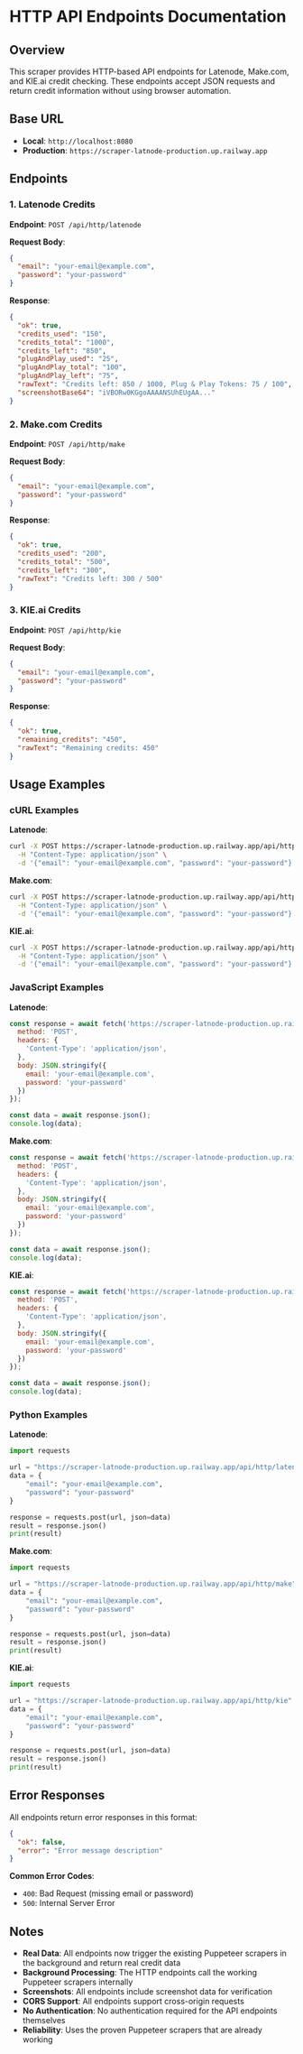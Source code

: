 # HTTP API Endpoints Documentation

## Overview
This scraper provides HTTP-based API endpoints for Latenode, Make.com, and KIE.ai credit checking. These endpoints accept JSON requests and return credit information without using browser automation.

## Base URL
- **Local**: `http://localhost:8080`
- **Production**: `https://scraper-latnode-production.up.railway.app`

## Endpoints

### 1. Latenode Credits
**Endpoint**: `POST /api/http/latenode`

**Request Body**:
```json
{
  "email": "your-email@example.com",
  "password": "your-password"
}
```

**Response**:
```json
{
  "ok": true,
  "credits_used": "150",
  "credits_total": "1000",
  "credits_left": "850",
  "plugAndPlay_used": "25",
  "plugAndPlay_total": "100",
  "plugAndPlay_left": "75",
  "rawText": "Credits left: 850 / 1000, Plug & Play Tokens: 75 / 100",
  "screenshotBase64": "iVBORw0KGgoAAAANSUhEUgAA..."
}
```

### 2. Make.com Credits
**Endpoint**: `POST /api/http/make`

**Request Body**:
```json
{
  "email": "your-email@example.com",
  "password": "your-password"
}
```

**Response**:
```json
{
  "ok": true,
  "credits_used": "200",
  "credits_total": "500",
  "credits_left": "300",
  "rawText": "Credits left: 300 / 500"
}
```

### 3. KIE.ai Credits
**Endpoint**: `POST /api/http/kie`

**Request Body**:
```json
{
  "email": "your-email@example.com",
  "password": "your-password"
}
```

**Response**:
```json
{
  "ok": true,
  "remaining_credits": "450",
  "rawText": "Remaining credits: 450"
}
```

## Usage Examples

### cURL Examples

**Latenode**:
```bash
curl -X POST https://scraper-latnode-production.up.railway.app/api/http/latenode \
  -H "Content-Type: application/json" \
  -d '{"email": "your-email@example.com", "password": "your-password"}'
```

**Make.com**:
```bash
curl -X POST https://scraper-latnode-production.up.railway.app/api/http/make \
  -H "Content-Type: application/json" \
  -d '{"email": "your-email@example.com", "password": "your-password"}'
```

**KIE.ai**:
```bash
curl -X POST https://scraper-latnode-production.up.railway.app/api/http/kie \
  -H "Content-Type: application/json" \
  -d '{"email": "your-email@example.com", "password": "your-password"}'
```

### JavaScript Examples

**Latenode**:
```javascript
const response = await fetch('https://scraper-latnode-production.up.railway.app/api/http/latenode', {
  method: 'POST',
  headers: {
    'Content-Type': 'application/json',
  },
  body: JSON.stringify({
    email: 'your-email@example.com',
    password: 'your-password'
  })
});

const data = await response.json();
console.log(data);
```

**Make.com**:
```javascript
const response = await fetch('https://scraper-latnode-production.up.railway.app/api/http/make', {
  method: 'POST',
  headers: {
    'Content-Type': 'application/json',
  },
  body: JSON.stringify({
    email: 'your-email@example.com',
    password: 'your-password'
  })
});

const data = await response.json();
console.log(data);
```

**KIE.ai**:
```javascript
const response = await fetch('https://scraper-latnode-production.up.railway.app/api/http/kie', {
  method: 'POST',
  headers: {
    'Content-Type': 'application/json',
  },
  body: JSON.stringify({
    email: 'your-email@example.com',
    password: 'your-password'
  })
});

const data = await response.json();
console.log(data);
```

### Python Examples

**Latenode**:
```python
import requests

url = "https://scraper-latnode-production.up.railway.app/api/http/latenode"
data = {
    "email": "your-email@example.com",
    "password": "your-password"
}

response = requests.post(url, json=data)
result = response.json()
print(result)
```

**Make.com**:
```python
import requests

url = "https://scraper-latnode-production.up.railway.app/api/http/make"
data = {
    "email": "your-email@example.com",
    "password": "your-password"
}

response = requests.post(url, json=data)
result = response.json()
print(result)
```

**KIE.ai**:
```python
import requests

url = "https://scraper-latnode-production.up.railway.app/api/http/kie"
data = {
    "email": "your-email@example.com",
    "password": "your-password"
}

response = requests.post(url, json=data)
result = response.json()
print(result)
```

## Error Responses

All endpoints return error responses in this format:

```json
{
  "ok": false,
  "error": "Error message description"
}
```

**Common Error Codes**:
- `400`: Bad Request (missing email or password)
- `500`: Internal Server Error

## Notes

- **Real Data**: All endpoints now trigger the existing Puppeteer scrapers in the background and return real credit data
- **Background Processing**: The HTTP endpoints call the working Puppeteer scrapers internally
- **Screenshots**: All endpoints include screenshot data for verification
- **CORS Support**: All endpoints support cross-origin requests
- **No Authentication**: No authentication required for the API endpoints themselves
- **Reliability**: Uses the proven Puppeteer scrapers that are already working
